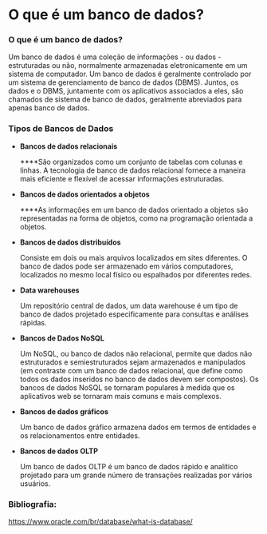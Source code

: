 # O que é um banco de dados? 

### O que é um banco de dados?

Um banco de dados é uma coleção de informações - ou dados - estruturadas ou não, normalmente armazenadas eletronicamente em um sistema de computador. Um banco de dados é geralmente controlado por um sistema de gerenciamento de banco de dados (DBMS). Juntos, os dados e o DBMS, juntamente com os aplicativos associados a eles, são chamados de sistema de banco de dados, geralmente abreviados para apenas banco de dados.

### Tipos de Bancos de Dados

- **Bancos de dados relacionais**

    ****São organizados como um conjunto de tabelas com colunas e linhas. A tecnologia de banco de dados relacional fornece a maneira mais eficiente e flexível de acessar informações estruturadas.

- **Bancos de dados orientados a objetos**

    ****As informações em um banco de dados orientado a objetos são representadas na forma de objetos, como na programação orientada a objetos.

- **Bancos de dados distribuídos**

    Consiste em dois ou mais arquivos localizados em sites diferentes. O banco de dados pode ser armazenado em vários computadores, localizados no mesmo local físico ou espalhados por diferentes redes.

- **Data warehouses**

    Um repositório central de dados, um data warehouse é um tipo de banco de dados projetado especificamente para consultas e análises rápidas.

- **Bancos de Dados NoSQL**

    Um NoSQL, ou banco de dados não relacional, permite que dados não estruturados e semiestruturados sejam armazenados e manipulados (em contraste com um banco de dados relacional, que define como todos os dados inseridos no banco de dados devem ser compostos). Os bancos de dados NoSQL se tornaram populares à medida que os aplicativos web se tornaram mais comuns e mais complexos.

- **Bancos de dados gráficos**

    Um banco de dados gráfico armazena dados em termos de entidades e os relacionamentos entre entidades.

- **Bancos de dados OLTP**

    Um banco de dados OLTP é um banco de dados rápido e analítico projetado para um grande número de transações realizadas por vários usuários.

### Bibliografia:

https://www.oracle.com/br/database/what-is-database/